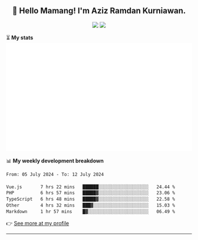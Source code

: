 <h2 align="center">👋 Hello Mamang! I'm Aziz Ramdan Kurniawan.</h2>  
<p align="center">
  <img src="https://komarev.com/ghpvc/?username=azizramdan">
  <img src="https://wakatime.com/badge/user/90056fa0-4c31-4eca-954e-2a3ac05896f9.svg">
</p>
    
⏳ **My stats**  
![](https://raw.githubusercontent.com/azizramdan/github-stats/master/generated/overview.svg#gh-dark-mode-only)

📊 **My weekly development breakdown**
<!--START_SECTION:waka-->

```txt
From: 05 July 2024 - To: 12 July 2024

Vue.js       7 hrs 22 mins   ██████░░░░░░░░░░░░░░░░░░░   24.44 %
PHP          6 hrs 57 mins   █████▓░░░░░░░░░░░░░░░░░░░   23.06 %
TypeScript   6 hrs 48 mins   █████▓░░░░░░░░░░░░░░░░░░░   22.58 %
Other        4 hrs 32 mins   ███▓░░░░░░░░░░░░░░░░░░░░░   15.03 %
Markdown     1 hr 57 mins    █▓░░░░░░░░░░░░░░░░░░░░░░░   06.49 %
```

<!--END_SECTION:waka-->
👉 [See more at my profile](https://wakatime.com/@azizramdan)
***
